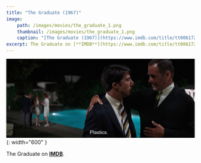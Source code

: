 ```yaml
---
title: "The Graduate (1967)"
image:
    path: /images/movies/the_graduate_1.png
    thumbnail: /images/movies/the_graduate_1.png
    caption: "[The Graduate (1967)](https://www.imdb.com/title/tt0061722/)"
excerpt: The Graduate on [**IMDB**](https://www.imdb.com/title/tt0061722/).
---
```


![alt text](/images/movies/the_graduate_2.png "Title"){: width="600" }


The Graduate on [**IMDB**](https://www.imdb.com/title/tt0061722/).

